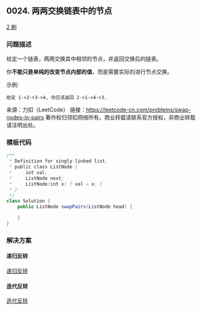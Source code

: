 ## 0024. 两两交换链表中的节点

<script src="https://cdn.bootcss.com/mathjax/2.7.7/MathJax.js?config=TeX-AMS-MML_HTMLorMML"></script>

[2 刷](qu0024/solu/Solution.java)

### 问题描述

给定一个链表，两两交换其中相邻的节点，并返回交换后的链表。

你**不能只是单纯的改变节点内部的值**，而是需要实际的进行节点交换。

 

示例:

```
给定 1->2->3->4, 你应该返回 2->1->4->3.
```

来源：力扣（LeetCode）
链接：https://leetcode-cn.com/problems/swap-nodes-in-pairs
著作权归领扣网络所有。商业转载请联系官方授权，非商业转载请注明出处。

### 模板代码

``` java
/**
 * Definition for singly-linked list.
 * public class ListNode {
 *     int val;
 *     ListNode next;
 *     ListNode(int x) { val = x; }
 * }
 */
class Solution {
    public ListNode swapPairs(ListNode head) {

    }
}
```


### 解决方案

#### 递归反转

[递归反转](qu0024/solu1/Solution.java)

#### 迭代反转

[迭代反转](qu0024/solu2/Solution.java)
